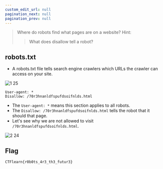 ```yaml
---
custom_edit_url: null
pagination_next: null
pagination_prev: null
---
```


> Where do robots find what pages are on a website?
> Hint:
> > What does disallow tell a robot?
## robots.txt
- A robots.txt file tells search engine crawlers which URLs the crawler can access on your site.

![1 25](https://github.com/Knign/Write-ups/assets/110326359/5e1bfae3-3669-4bf9-838b-3f3b907e5f50)

```
User-agent: *  
Disallow: /70r3hnanldfspufdsoifnlds.html
```
- The `User-agent: *` means this section applies to all robots. 
- The `Disallow: /70r3hnanldfspufdsoifnlds.html` tells the robot that it should that page.
- Let's see why we are not allowed to visit `/70r3hnanldfspufdsoifnlds.html`.

![2 24](https://github.com/Knign/Write-ups/assets/110326359/5966b1dd-40ed-4255-b961-b7f6a7bec99c)

## Flag
```
CTFlearn{r0b0ts_4r3_th3_futur3}
```
